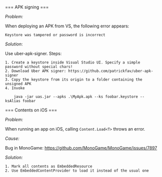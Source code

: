 ﻿=== APK signing ===

*Problem:*

When deploying an APK from VS, the following error appears:

    Keystore was tampered or password is incorrect

*Solution*:

Use uber-apk-signer.
Steps:

    1. Create a keystore inside Visual Studio UI. Specify a simple password without special chars!
    2. Download Uber APK signer: https://github.com/patrickfav/uber-apk-signer
    3. Copy the keystore from its origin to a folder containing the unsigned APK
    4. Invoke

        java -jar uas.jar --apks .\MyApk.apk --ks foobar.keystore --ksAlias foobar

=== Contents on iOS ===

*Problem:*

When running an app on iOS, calling `Content.Load<T>` throws an error.

*Cause:*

Bug in MonoGame:
https://github.com/MonoGame/MonoGame/issues/7897

*Solution:*

    1. Mark all contents as EmbeddedResource
    2. Use EmbeddedContentProvider to load it instead of the usual one
